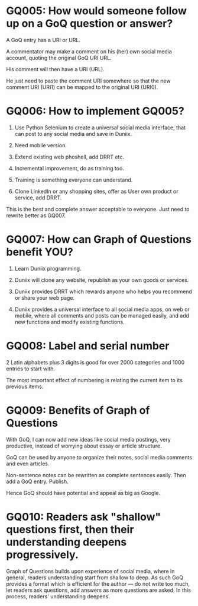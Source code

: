 # GQ005: How would someone follow up on a GoQ question or answer?

A GoQ entry has a URI or URL.

A commentator may make a comment on his (her) own 
social media account, quoting the original GoQ URI URL.

His comment will then have a URI (URL).

He just need to paste the comment URI somewhere
so that the new comment URI (URI1) can be mapped to the original
 URI (URI0).


# GQ006: How to implement GQ005?

1. Use Python Selenium to create a universal social
media interface, that can post to any social media
and save in Duniix.

2. Need mobile version.

3. Extend existing web phoshell, add DRRT etc.

4. Incremental improvement, do as training too.

5. Training is something everyone can understand.

6. Clone LinkedIn or any shopping sites, offer as
User own product or service, add DRRT.

This is the best and complete answer acceptable to 
everyone. Just need to rewrite better as GQ007.


# GQ007: How can Graph of Questions benefit YOU?

1. Learn Duniix programming.

2. Duniix will clone any website, republish
as your own goods or services.

3. Duniix provides DRRT which rewards anyone
who helps you recommend or share your web page.

4. Duniix provides a universal interface to all social
media apps, on web or mobile, where all comments and posts
can be managed easily, and add new functions and modify
existing functions.


# GQ008: Label and serial number

2 Latin alphabets plus 3 digits is good for
over 2000 categories and 1000 entries to start with.

The most important effect of numbering is relating the
current item to its previous items.


# GQ009: Benefits of Graph of Questions

With GoQ, I can now add new ideas like social 
media postings, very productive, instead of worrying
about essay or article structure.

GoQ can be used by anyone to organize their notes, social media comments and even articles.

Non-sentence notes can be rewritten as complete sentences easily. Then add a GoQ entry. Publish. 

Hence GoQ should have potential and appeal as big as Google.


# GQ010: Readers ask "shallow" questions first, then their understanding deepens progressively.

Graph of Questions builds upon experience of social media, where in general, readers understanding start from shallow to deep. As such GoQ provides a format which is efficient for the author &mdash; do not write too much, let readers ask questions, add answers as more questions are asked. In this process, readers' understanding deepens.
